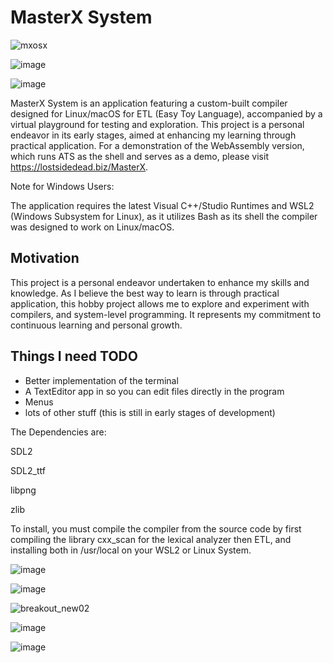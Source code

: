# MasterX System

![mxosx](https://github.com/user-attachments/assets/e63a4c4b-b6d6-4a90-b99b-fd45049798bd)

![image](https://github.com/user-attachments/assets/c0f745cc-cd90-40d4-b467-0531131ed902)

![image](https://github.com/user-attachments/assets/5f40ce93-134e-4c53-9fc3-f4e86c43c263)

MasterX System is an application featuring a custom-built compiler designed for Linux/macOS for ETL (Easy Toy Language), accompanied by a virtual playground for testing and exploration. This project is a personal endeavor in its early stages, aimed at enhancing my learning through practical application. 
For a demonstration of the WebAssembly version, which runs ATS as the shell and serves as a demo, please visit https://lostsidedead.biz/MasterX.

Note for Windows Users:

The application requires the latest Visual C++/Studio Runtimes and WSL2 (Windows Subsystem for Linux), as it utilizes Bash as its shell the compiler was designed to work on Linux/macOS.
## Motivation
This project is a personal endeavor undertaken to enhance my skills and knowledge. As I believe the best way to learn is through practical application, this hobby project allows me to explore and experiment with compilers, 
and system-level programming. It represents my commitment to continuous learning and personal growth.

## Things I need TODO

- Better implementation of the terminal
- A TextEditor app in so you can edit files directly in the program
- Menus
- lots of other stuff (this is still in early stages of development)

The Dependencies are:

SDL2

SDL2_ttf

libpng

zlib

To install, you must compile the compiler from the source code by first compiling the library cxx_scan for the lexical analyzer then  ETL, and installing both in /usr/local on your WSL2 or Linux System.


![image](https://github.com/user-attachments/assets/cfa8d16c-dd92-4f91-b946-93dff225ae13)

![image](https://github.com/user-attachments/assets/1266f28c-d4fc-4ddd-9a7f-7f48c57603f5)

![breakout_new02](https://github.com/user-attachments/assets/8aabbc4b-0931-441f-a204-c7cf1615b91a)

![image](https://github.com/user-attachments/assets/75feb52b-231a-4435-8f58-f4b68763a550)

![image](https://github.com/user-attachments/assets/23975713-a5a7-4d96-bc16-a1769cd3db6a)



